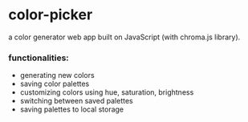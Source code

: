 # color-picker
a color generator web app built on JavaScript (with chroma.js library). 

### functionalities:
- generating new colors
- saving color palettes
- customizing colors using hue, saturation, brightness
- switching between saved palettes
- saving palettes to local storage
